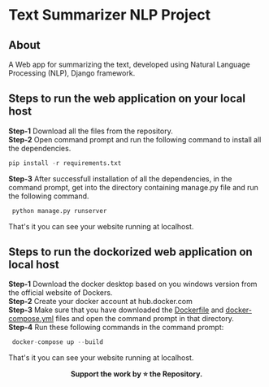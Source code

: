 ﻿# Text Summarizer NLP Project
## About
A Web app for summarizing the text, developed using Natural Language Processing (NLP), Django framework.<br>

## Steps to run the web application on your local host
**Step-1** Download all the files from the repository.<br>
**Step-2** Open command prompt and run the following command to install all the dependencies.<br>
```python
pip install -r requirements.txt
``` 
**Step-3** After successfull installation of all the dependencies, in the command prompt, get into the directory containing manage.py file and run the following command.<br>
```python
 python manage.py runserver
```
That's it you can see your website running at localhost.

## Steps to run the dockorized web application on local host
**Step-1** Download the docker desktop based on you windows version from the official website of Dockers.<br>
**Step-2** Create your docker account at hub.docker.com<br>
**Step-3** Make sure that you have downloaded the [Dockerfile]() and [docker-compose.yml]() files and open the command prompt in that directory.<br>
**Step-4** Run these following commands in the command prompt:<br>
```python
 docker-compose up --build
```
That's it you can see your website running at localhost.

<div align="center">
 
<b>Support the work by ⭐ the Repository.</b>
</div>

